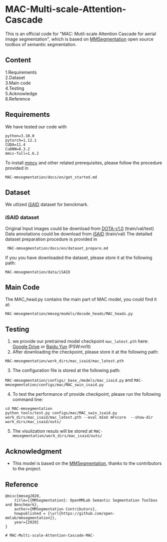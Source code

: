 # MAC-Multi-scale-Attention-Cascade
This is an official code for "MAC: Mutil-scale Attention Cascade for aerial image segmentation", which is based on [MMSegmentation](https://github.com/open-mmlab/mmsegmentation) open source toolbox of semantic segmentation.

## Content
1.Requirements      
2.Dataset  
3.Main code  
4.Testing      
5.Acknowledge  
6.Reference  

## Requirements  
We have tested our code with 

```
python=3.10.0  
pytorch=1.12.1   
CUDA=11.4
CuDNN=8.3.2
mmcv-full=1.6.2
```   

To install [mmcv](https://github.com/open-mmlab/mmcv) and other related prerequisites, please follow the procedure provided in  

```MAC-mmsegmentation/docs/en/get_started.md```

## Dataset
We utlized [iSAID](https://captain-whu.github.io/iSAID/) dataset for benckmark.  

### iSAID dataset 
Original Input images could be download from [DOTA-v1.0](https://captain-whu.github.io/DOTA/dataset.html) (train/val/test)  
Data annotations could be download from [iSAID](https://captain-whu.github.io/iSAID/dataset.html) (train/val)
The detailed dataset preparation procedure is provided in  

``` MAC-mmsegmentation/docs/en/dataset_prepare.md``` 

If you you have downloaded the dataset, please store it at the following path:  

``` MAC-mmsegmentation/data/iSAID ```  

## Main Code
The MAC_head.py contains the main part of MAC model, you could find it at:  

``` MAC-mmsegmentation/mmseg/models/decode_heads/MAC_heads.py ```   


## Testing 
1. we provide our pretrained model checkpoint ``` mac_latest.pth ```   here:  
[Google Drive](https://drive.google.com/file/d/1mIoe6xK50T65qWHZMd4_Yrvy7rf2itIi/view?usp=sharing) or [Baidu Yun](https://pan.baidu.com/s/1yi6tJWVgKfI1hKyiVYoGRA) (PSW:nn1t)  
3. After downloading the checkpoint, please store it at the following path:

``` MAC-mmsegmentation/work_dirs/mac_isaid/mac_latest.pth ```   

3. The configuration file is stored at the following path:  

``` MAC-mmsegmentation/configs/_base_/models/mac_isaid.py ``` and  ``` MAC-mmsegmentation/configs/mac/MAC_swin_isaid.py ```   

4. To test the performance of provide checkpoint, please run the following command line:  

```
cd MAC-mmsegmentation
python tools/test.py configs/mac/MAC_swin_isaid.py work_dirs/mac_isaid/mac_latest.pth --eval mIoU mFscore  --show-dir work_dirs/mac_isaid/outs/
```

5. The visulization resuls will be stored at ``` MAC-mmsegmentation/work_dirs/mac_isaid/outs/ ```


## Acknowledgment
* This model is based on the [MMSegmentation](https://github.com/open-mmlab/mmsegmentation), thanks to the contributors to the project.  

## Reference    

```
@misc{mmseg2020,
    title={{MMSegmentation}: OpenMMLab Semantic Segmentation Toolbox and Benchmark},
    author={MMSegmentation Contributors},
    howpublished = {\url{https://github.com/open-mmlab/mmsegmentation}},
    year={2020}
}

# MAC-Multi-scale-Attention-Cascade-MAC-
